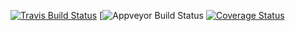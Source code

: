 [![Travis Build Status](https://travis-ci.org/wykurz/profiler.svg?branch=master)](https://travis-ci.org/wykurz/profiler)
[![Appveyor Build Status](https://ci.appveyor.com/api/projects/status/github/wykurz/profiler?svg=true)
[![Coverage Status](https://coveralls.io/repos/github/wykurz/profiler/badge.svg?branch=master)](https://coveralls.io/github/wykurz/profiler?branch=master)
